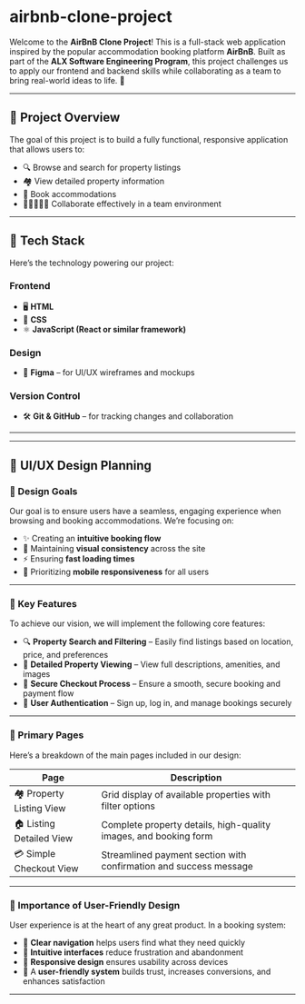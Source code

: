 # airbnb-clone-project

Welcome to the **AirBnB Clone Project**!
This is a full-stack web application inspired by the popular accommodation booking platform **AirBnB**. Built as part of the **ALX Software Engineering Program**, this project challenges us to apply our frontend and backend skills while collaborating as a team to bring real-world ideas to life. 🚀

---
## 🎯 Project Overview

The goal of this project is to build a fully functional, responsive application that allows users to:

- 🔍 Browse and search for property listings  
- 🏘️ View detailed property information  
- 📅 Book accommodations  
- 🧑🏾‍🤝‍🧑🏿 Collaborate effectively in a team environment  

---

## 🧰 Tech Stack

Here’s the technology powering our project:

### Frontend
- 🖥️ **HTML**
- 🎨 **CSS**
- ⚛️ **JavaScript (React or similar framework)**

### Design
- 🧩 **Figma** – for UI/UX wireframes and mockups

### Version Control
- 🛠️ **Git & GitHub** – for tracking changes and collaboration

---
---
## 🎨 UI/UX Design Planning

### 🧭 Design Goals

Our goal is to ensure users have a seamless, engaging experience when browsing and booking accommodations. We’re focusing on:

- ✨ Creating an **intuitive booking flow**  
- 🧱 Maintaining **visual consistency** across the site  
- ⚡ Ensuring **fast loading times**  
- 📱 Prioritizing **mobile responsiveness** for all users  

---

### 🔑 Key Features

To achieve our vision, we will implement the following core features:

- 🔍 **Property Search and Filtering** – Easily find listings based on location, price, and preferences  
- 🏡 **Detailed Property Viewing** – View full descriptions, amenities, and images  
- 🔐 **Secure Checkout Process** – Ensure a smooth, secure booking and payment flow  
- 👤 **User Authentication** – Sign up, log in, and manage bookings securely  

---

### 📄 Primary Pages

Here’s a breakdown of the main pages included in our design:

| Page                 | Description                                                              |
|----------------------|---------------------------------------------------------------------------|
| 🏘️ Property Listing View | Grid display of available properties with filter options                |
| 🏠 Listing Detailed View  | Complete property details, high-quality images, and booking form        |
| 💳 Simple Checkout View   | Streamlined payment section with confirmation and success message       |

---

### 🌟 Importance of User-Friendly Design

User experience is at the heart of any great product. In a booking system:

- 🧭 **Clear navigation** helps users find what they need quickly  
- 🤝 **Intuitive interfaces** reduce frustration and abandonment  
- 📱 **Responsive design** ensures usability across devices  
- 💼 A **user-friendly system** builds trust, increases conversions, and enhances satisfaction  

---


